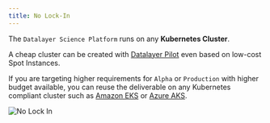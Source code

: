 ```yaml
---
title: No Lock-In
---
```


The `Datalayer Science Platform` runs on any **Kubernetes Cluster**.

A cheap cluster can be created with [Datalayer Pilot](/docs/pilot) even based on low-cost Spot Instances.

If you are targeting higher requirements for `Alpha` or `Production` with higher budget available, you can reuse the deliverable on any Kubernetes compliant cluster such as [Amazon EKS](https://aws.amazon.com/eks) or [Azure AKS](https://azure.microsoft.com/en-us/services/container-service).

![No Lock In](/images/datalayer/no-lock-in.svg "No Lock In")
